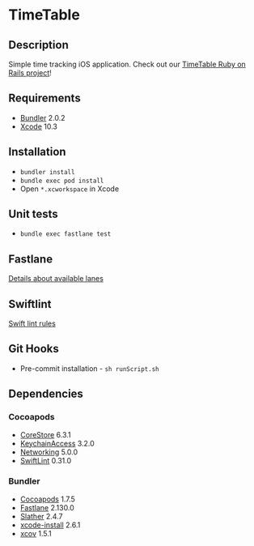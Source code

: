 # TimeTable

## Description

Simple time tracking iOS application. Check out our [TimeTable Ruby on Rails project](https://github.com/railwaymen/timetable)!

## Requirements

- [Bundler](https://bundler.io) 2.0.2
- [Xcode](https://developer.apple.com/xcode/) 10.3

## Installation

- `bundler install`
- `bundle exec pod install`
- Open `*.xcworkspace` in Xcode

## Unit tests

- `bundle exec fastlane test`

## Fastlane

[Details about available lanes](fastlane/README.md)

## Swiftlint

[Swift lint rules](.swiftlint.yml)

## Git Hooks

- Pre-commit installation - `sh runScript.sh`

## Dependencies

### Cocoapods

- [CoreStore](https://cocoapods.org/pods/CoreStore) 6.3.1
- [KeychainAccess](https://cocoapods.org/pods/KeychainAccess) 3.2.0
- [Networking](https://cocoapods.org/pods/Networking) 5.0.0
- [SwiftLint](https://cocoapods.org/pods/SwiftLint) 0.31.0

### Bundler

- [Cocoapods](https://cocoapods.org) 1.7.5
- [Fastlane](https://fastlane.tools) 2.130.0
- [Slather](https://github.com/SlatherOrg/slather) 2.4.7
- [xcode-install](https://github.com/xcpretty/xcode-install) 2.6.1
- [xcov](https://github.com/nakiostudio/xcov) 1.5.1
